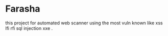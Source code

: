 # Farasha
this project for automated web scanner using the most vuln known like xss lfi rfi sql injection xxe .
